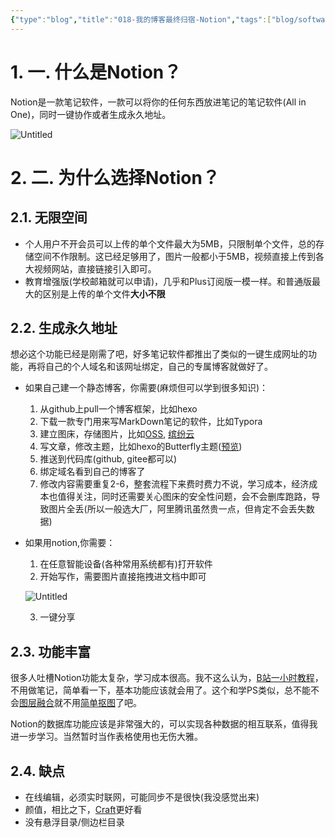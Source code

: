 ```yaml
---
{"type":"blog","title":"018-我的博客最终归宿-Notion","tags":["blog/software"],"Categories":["博客搭建"],"Establish":"2023/08/05","Num":18,"Update":"2023/08/05","abbrlink":"0","dg-publish":true,"permalink":"/Blog/018-我的博客最终归宿/","dgPassFrontmatter":true,"noteIcon":"","created":"2025-02-21T11:01:33.142+08:00","updated":"2025-03-03T20:50:29.585+08:00"}
---
```




# 1. 一. 什么是Notion？

Notion是一款笔记软件，一款可以将你的任何东西放进笔记的笔记软件(All in One)，同时一键协作或者生成永久地址。

![Untitled](https://img.codertoro.top/Bucket/img/material/018-%E6%88%91%E7%9A%84%E5%8D%9A%E5%AE%A2%E6%9C%80%E7%BB%88%E5%BD%92%E5%AE%BF%E2%80%94%E2%80%94Notion/Untitled.png)

# 2. 二. 为什么选择Notion？

## 2.1. 无限空间

- 个人用户不开会员可以上传的单个文件最大为5MB，只限制单个文件，总的存储空间不作限制。这已经足够用了，图片一般都小于5MB，视频直接上传到各大视频网站，直接链接引入即可。
- 教育增强版(学校邮箱就可以申请)，几乎和Plus订阅版一模一样。和普通版最大的区别是上传的单个文件**大小不限**

## 2.2. 生成永久地址

想必这个功能已经是刚需了吧，好多笔记软件都推出了类似的一键生成网址的功能，再将自己的个人域名和该网址绑定，自己的专属博客就做好了。

- 如果自己建一个静态博客，你需要(麻烦但可以学到很多知识)：
    1. 从github上pull一个博客框架，比如hexo
    2. 下载一款专门用来写MarkDown笔记的软件，比如Typora
    3. 建立图床，存储图片，比如[OSS](https://oss.console.aliyun.com/overview), [缤纷云](http://dogecast.com)
    4. 写文章，修改主题，比如hexo的Butterfly主题([预览](https://codertoro.top))
    5. 推送到代码库(github, gitee都可以)
    6. 绑定域名看到自己的博客了
    7. 修改内容需要重复2-6，整套流程下来费时费力不说，学习成本，经济成本也值得关注，同时还需要关心图床的安全性问题，会不会删库跑路，导致图片全丢(所以一般选大厂，阿里腾讯虽然贵一点，但肯定不会丢失数据)
    
- 如果用notion,你需要：
    1. 在任意智能设备(各种常用系统都有)打开软件
    2. 开始写作，需要图片直接拖拽进文档中即可
    
    ![Untitled](https://img.codertoro.top/Bucket/img/material/018-%E6%88%91%E7%9A%84%E5%8D%9A%E5%AE%A2%E6%9C%80%E7%BB%88%E5%BD%92%E5%AE%BF%E2%80%94%E2%80%94Notion/Untitled%201.png)
    
    3. 一键分享

## 2.3. 功能丰富

很多人吐槽Notion功能太复杂，学习成本很高。我不这么认为，[B站一小时教程](https://www.bilibili.com/video/BV1DB4y1C7Af/?spm_id_from=333.337.search-card.all.click&vd_source=b1e0514ac8f96b293918d3b728540af8)，不用做笔记，简单看一下，基本功能应该就会用了。这个和学PS类似，总不能不会<u>图层融合</u>就不用<u>简单抠图</u>了吧。

Notion的数据库功能应该是非常强大的，可以实现各种数据的相互联系，值得我进一步学习。当然暂时当作表格使用也无伤大雅。

## 2.4. 缺点

- 在线编辑，必须实时联网，可能同步不是很快(我没感觉出来)
- 颜值，相比之下，[Craft](https://blog.codertoro.top)更好看
- 没有悬浮目录/侧边栏目录